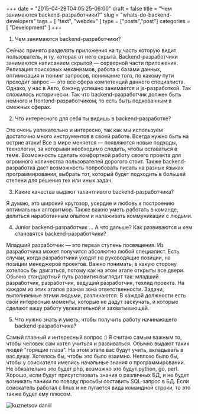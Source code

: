 +++
date = "2015-04-29T04:05:25-06:00"
draft = false
title = "Чем занимаются backend-разработчики?"
slug = "whats-do-backend-developers"
tags = [ "text", "webdev" ]
type = ["posts","post"]
categories = [
    "Development"
]
+++

1. Чем занимаются backend-разработчики?

Сейчас принято разделять приложения на ту часть которую видит пользователь, и ту, которая от него скрыта. Backend-разработчики занимаются написанием скрытой — серверной части приложения. Релизация поисковых механизмов, работа с базами данных, оптимизация и тюнинг запросов, понимание того, по какому пути проходит запрос — это все сфера компетенций данного специалиста. Однако, у нас в Авто, бэкэнд успешно занимается и js-разработкой. Так сложилось исторически. Так что backend-разработчик должен быть немного и frontend-разработчиком, то есть быть подкованным в смежных сферах.

2. Что интересного для себя ты видишь в backend-разработке?

Это очень увлекательно и интересно, так как мы используем достаточно много инструментов в своей работе. Всегда нужно быть на острие атаки! Все в мире меняется — появляются новые подходы, технологии, за которыми необходимо следить, чтобы оставаться в теме. Возможность сделать комфортной работу своего проекта для огромного количества пользователей дорогого стоит. Также backend-разработка дает возможность попробовать писать на разных языках программирования, выбрать тот, который будет подходить в большей степени для решения тех или иных задач.

3. Какие качества выдают талантливого backend-разработчика?

Я думаю, это широкий кругозор, усердие и любовь к построению оптимальных алгоритмов. Также важно уметь работать в команде, делиться наработанным опытом и налаживать коммуникации с людьми.

4. Junior backend-разработчик … А что дальше? Как развиваются и кем становятся backend-разработчики?

Младший разработчик — это первая ступень посвящения. Из разработчика может получится абсолютно любой специалист. Есть случаи, когда разработчики уходят на руководящие позиции, на позиции менеджеров проектов. Важно понимать, в какую сторону хотелось бы двигаться, потому как на этом этапе открыты все двери. Обычно стандартный путь развития выглядит так: младший разработчик, разработчик, ведущий разработчик, техлид проекта. На каждом из этих этапов разная зона ответственности. Задачи, выполняемые этими людьми, различаются. В каждой должности есть свои интересные моменты, которые не дадут заскучать, и которые сделают вашу работу увлекательной и захватывающей.

5. Что нужно знать и уметь, чтобы получить работу начинающего backend-разработчика?

Самый главный и интересный вопрос :) Я считаю самым важным то, чтобы человек сам хотел учиться и развиваться. Обычно выдают таких людей "горящие глаза". На этом этапе вас будут учить, вкладывать в вас душу. Хотелось бы, чтобы это было взаимно. Неплохо было бы, чтобы у соискателя имелись начальные знания о программировании. Не обязательно это будет php, возможно это будут python, go, perl. Хорошо, если будут присутствовать знания о различных БД, и не будет возникать паники по поводу просьбы составить SQL-запрос в БД. Если соискатель работал с linux и не пугается вида командной строки, то это также будет ему плюсом.

![kuznetsov daniil](https://pp.userapi.com/c624518/v624518906/324da/cznsej2zt84.jpg)